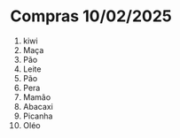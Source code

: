 # Compras 10/02/2025 
1. kiwi
1. Maça
2. Pão 
3. Leite 
4. Pão 
5. Pera
6. Mamão
7. Abacaxi
8. Picanha
9. Oléo
